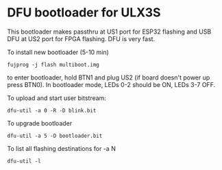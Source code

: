# DFU bootloader for ULX3S

This bootloader makes passthru at US1 port for ESP32 flashing
and USB DFU at US2 port for FPGA flashing. DFU is very fast.

To install new bootloader (5-10 min)

    fujprog -j flash multiboot.img

to enter bootloader, hold BTN1 and plug US2
(if board doesn't power up press BTN0).
In bootloader mode, LEDs 0-2 should be ON, LEDs 3-7 OFF.

To upload and start user bitstream:

    dfu-util -a 0 -R -D blink.bit

To upgrade bootloader

    dfu-util -a 5 -D bootloader.bit

To list all flashing destinations for -a N

    dfu-util -l
